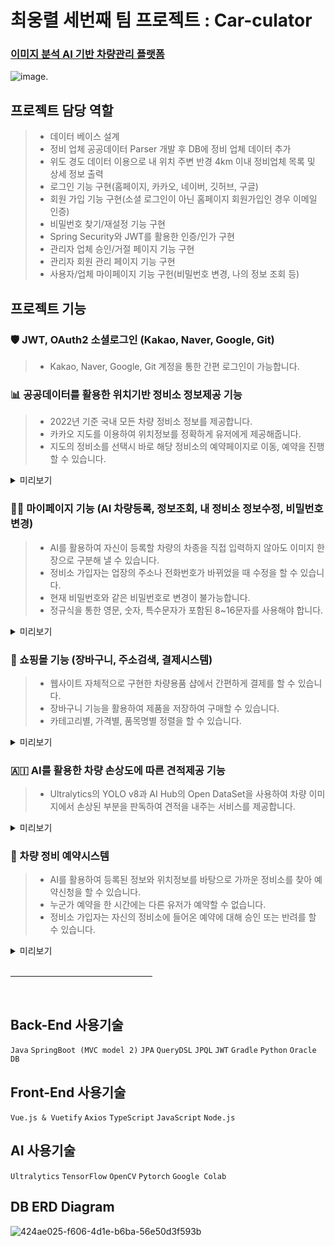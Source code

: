 # 최웅렬 세번째 팀 프로젝트 : Car-culator

### [ 이미지 분석 AI 기반 차량관리 플랫폼 ](https://www.car-culator.com/)

![image](https://github.com/doowon13/Car-culator/assets/83566946/bd1fe9d4-3273-490b-81a6-39cd534ae6a3).

## 프로젝트 담당 역할
> * 데이터 베이스 설계
> * 정비 업체 공공데이터 Parser 개발 후 DB에 정비 업체 데이터 추가
> * 위도 경도 데이터 이용으로 내 위치 주변 반경 4km 이내 정비업체 목록 및 상세 정보 출력
> * 로그인 기능 구현(홈페이지, 카카오, 네이버, 깃허브, 구글)
> * 회원 가입 기능 구현(소셜 로그인이 아닌 홈페이지 회원가입인 경우 이메일 인증)
> * 비밀번호 찾기/재설정 기능 구현
> * Spring Security와 JWT를 활용한 인증/인가 구현
> * 관리자 업체 승인/거절 페이지 기능 구현
> * 관리자 회원 관리 페이지 기능 구현
> * 사용자/업체 마이페이지 기능 구헌(비밀번호 변경, 나의 정보 조회 등)

## 프로젝트 기능

### 🛡 JWT, OAuth2 소셜로그인 (Kakao, Naver, Google, Git)

> * Kakao, Naver, Google, Git 계정을 통한 간편 로그인이 가능합니다.

### 📊 공공데이터를 활용한 위치기반 정비소 정보제공 기능
> * 2022년 기준 국내 모든 차량 정비소 정보를 제공합니다.
> * 카카오 지도를 이용하여 위치정보를 정확하게 유저에게 제공해줍니다.
> * 지도의 정비소를 선택시 바로 해당 정비소의 예약페이지로 이동, 예약을 진행할 수 있습니다.

<details>
<summary style="cursor: pointer">미리보기</summary>
<div markdown="1">

![image](https://github.com/doowon13/Car-culator/assets/83566946/9bbb9fb9-3227-4aca-a70c-bdcd5749c0f6)
<br>
</div>
</details>

### 👨‍💻 마이페이지 기능 (AI 차량등록, 정보조회, 내 정비소 정보수정, 비밀번호 변경)
> * AI를 활용하여 자신이 등록할 차량의 차종을 직접 입력하지 않아도 이미지 한 장으로 구분해 낼 수 있습니다.
> * 정비소 가입자는 업장의 주소나 전화번호가 바뀌었을 때 수정을 할 수 있습니다.
> * 현재 비밀번호와 같은 비밀번호로 변경이 불가능합니다.
> * 정규식을 통한 영문, 숫자, 특수문자가 포함된 8~16문자를 사용해야 합니다.

<details>
<summary style="cursor: pointer">미리보기</summary>
<div markdown="1" style="text-align:center">

![AI차량등록](https://github.com/doowon13/Car-culator/assets/83566946/6ebd9a64-afb2-4c86-bf29-55c69b176005)
<br>
</div>
</details>

### 🛒 쇼핑몰 기능 (장바구니, 주소검색, 결제시스템)
> * 웹사이트 자체적으로 구현한 차량용품 샵에서 간편하게 결제를 할 수 있습니다.
> * 장바구니 기능을 활용하여 제품을 저장하여 구매할 수 있습니다.
> * 카테고리별, 가격별, 품목명별 정렬을 할 수 있습니다.

<details>
<summary style="cursor: pointer">미리보기</summary>
<div markdown="1">

![KakaoTalk_20240101_123901545](https://github.com/doowon13/Car-culator/assets/83566946/6a7bd773-bbe9-404e-98fc-27dd9b39c6dc)
![KakaoTalk_20240101_124119704](https://github.com/doowon13/Car-culator/assets/83566946/531d2aaf-99ad-4a71-957d-84df37a34232)
![KakaoTalk_20240101_124152869](https://github.com/doowon13/Car-culator/assets/83566946/040ce4c3-48c3-4e26-862e-cbdddece71e3)
<br>
</div>
</details>

### 🇦🇮 AI를 활용한 차량 손상도에 따른 견적제공 기능
> * Ultralytics의 YOLO v8과 AI Hub의 Open DataSet을 사용하여 차량 이미지에서 손상된 부분을 판독하여 견적을 내주는 서비스를 제공합니다.

<details>
<summary style="cursor: pointer">미리보기</summary>
<div markdown="1">

![image](https://github.com/doowon13/Car-culator/assets/83566946/a2c13785-0034-4dc6-8dac-f0a664f8bd30)
<br>
</div>
</details>

### 🚗 차량 정비 예약시스템
> * AI를 활용하여 등록된 정보와 위치정보를 바탕으로 가까운 정비소를 찾아 예약신청을 할 수 있습니다.
> * 누군가 예약을 한 시간에는 다른 유저가 예약할 수 없습니다.
> * 정비소 가입자는 자신의 정비소에 들어온 예약에 대해 승인 또는 반려를 할 수 있습니다.

<details>
<summary style="cursor: pointer">미리보기</summary>
<br>
<div markdown="1">
<strong>일반 유저의 예약</strong>

![image](https://github.com/doowon13/Car-culator/assets/83566946/d6d4b01f-ba75-48db-a7a4-40e2f308090a)
![image](https://github.com/doowon13/Car-culator/assets/83566946/a3ede7ed-4a1a-41b1-9bb2-6b7a6973e18e)

<strong>정비소 유저의 예약관리</strong>
![image](https://github.com/doowon13/Car-culator/assets/83566946/6e26e2b6-455f-452b-b6a7-760951bf0b96)
<br>
</div>
</details>

<br>
<hr style="text-align:center; width:45%;">
<br>

## Back-End 사용기술
`Java` `SpringBoot (MVC model 2)` `JPA` `QueryDSL` `JPQL` `JWT` `Gradle` `Python` `Oracle DB`

## Front-End 사용기술
`Vue.js & Vuetify` `Axios` `TypeScript` `JavaScript` `Node.js`

## AI 사용기술
`Ultralytics` `TensorFlow` `OpenCV` `Pytorch` `Google Colab`

## DB ERD Diagram
![424ae025-f606-4d1e-b6ba-56e50d3f593b](https://github.com/doowon13/Car-culator/assets/83566946/45ccd44b-b743-4058-9771-90339101b85a)
